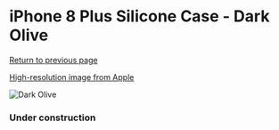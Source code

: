 # iPhone 8 Plus Silicone Case - Dark Olive

[Return to previous page](/iphone_7)

[High-resolution image from Apple](https://store.storeimages.cdn-apple.com/8756/as-images.apple.com/is/MR3Q2?wid=4500&hei=4500&fmt=png)

<div style="width: 384px"><img src="/everyphone/MR3Q2.png" alt="Dark Olive"></div>

### Under construction
